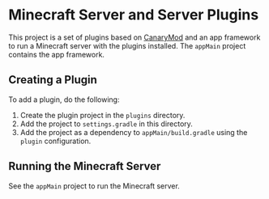 Minecraft Server and Server Plugins
=============

This project is a set of plugins based on [CanaryMod] and an app framework to run a Minecraft server with the plugins installed. The `appMain` project contains the app framework.

Creating a Plugin
------------

To add a plugin, do the following:

1. Create the plugin project in the `plugins` directory.
2. Add the project to `settings.gradle` in this directory.
3. Add the project as a dependency to `appMain/build.gradle` using the `plugin` configuration.

Running the Minecraft Server
------------

See the `appMain` project to run the Minecraft server.

[CanaryMod]: http://canarymod.net/
